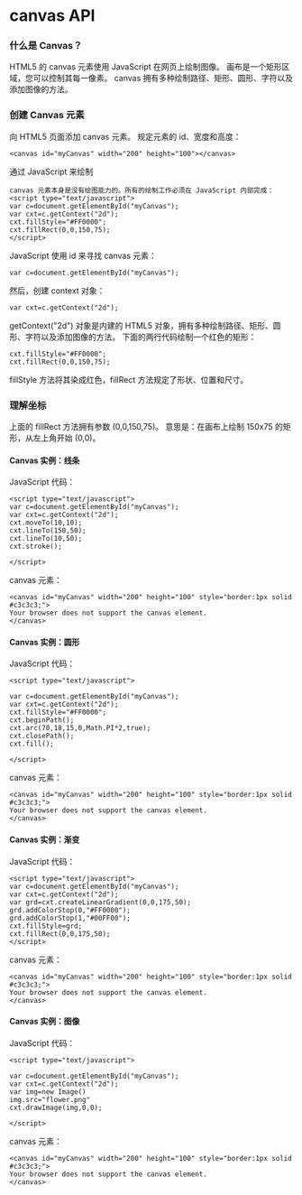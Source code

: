 # canvas API

###  什么是 Canvas？
HTML5 的 canvas 元素使用 JavaScript 在网页上绘制图像。
画布是一个矩形区域，您可以控制其每一像素。
canvas 拥有多种绘制路径、矩形、圆形、字符以及添加图像的方法。

###  创建 Canvas 元素
向 HTML5 页面添加 canvas 元素。
规定元素的 id、宽度和高度：

    <canvas id="myCanvas" width="200" height="100"></canvas>

通过 JavaScript 来绘制

    canvas 元素本身是没有绘图能力的。所有的绘制工作必须在 JavaScript 内部完成：
    <script type="text/javascript">
    var c=document.getElementById("myCanvas");
    var cxt=c.getContext("2d");
    cxt.fillStyle="#FF0000";
    cxt.fillRect(0,0,150,75);
    </script>

JavaScript 使用 id 来寻找 canvas 元素：

    var c=document.getElementById("myCanvas");

然后，创建 context 对象：

    var cxt=c.getContext("2d");

getContext("2d") 对象是内建的 HTML5 对象，拥有多种绘制路径、矩形、圆形、字符以及添加图像的方法。
下面的两行代码绘制一个红色的矩形：

    cxt.fillStyle="#FF0000";
    cxt.fillRect(0,0,150,75);

fillStyle 方法将其染成红色，fillRect 方法规定了形状、位置和尺寸。

###  理解坐标
上面的 fillRect 方法拥有参数 (0,0,150,75)。
意思是：在画布上绘制 150x75 的矩形，从左上角开始 (0,0)。


#### Canvas 实例：线条

JavaScript 代码：

    <script type="text/javascript">
    var c=document.getElementById("myCanvas");
    var cxt=c.getContext("2d");
    cxt.moveTo(10,10);
    cxt.lineTo(150,50);
    cxt.lineTo(10,50);
    cxt.stroke();

    </script>

canvas 元素：

    <canvas id="myCanvas" width="200" height="100" style="border:1px solid #c3c3c3;">
    Your browser does not support the canvas element.
    </canvas>

#### Canvas 实例：圆形

JavaScript 代码：

    <script type="text/javascript">

    var c=document.getElementById("myCanvas");
    var cxt=c.getContext("2d");
    cxt.fillStyle="#FF0000";
    cxt.beginPath();
    cxt.arc(70,18,15,0,Math.PI*2,true);
    cxt.closePath();
    cxt.fill();

    </script>

canvas 元素：

    <canvas id="myCanvas" width="200" height="100" style="border:1px solid #c3c3c3;">
    Your browser does not support the canvas element.
    </canvas>

#### Canvas 实例：渐变

JavaScript 代码：

    <script type="text/javascript">
    var c=document.getElementById("myCanvas");
    var cxt=c.getContext("2d");
    var grd=cxt.createLinearGradient(0,0,175,50);
    grd.addColorStop(0,"#FF0000");
    grd.addColorStop(1,"#00FF00");
    cxt.fillStyle=grd;
    cxt.fillRect(0,0,175,50);
    </script>

canvas 元素：

    <canvas id="myCanvas" width="200" height="100" style="border:1px solid #c3c3c3;">
    Your browser does not support the canvas element.
    </canvas>


#### Canvas 实例：图像
JavaScript 代码：

    <script type="text/javascript">

    var c=document.getElementById("myCanvas");
    var cxt=c.getContext("2d");
    var img=new Image()
    img.src="flower.png"
    cxt.drawImage(img,0,0);

    </script>

canvas 元素：

    <canvas id="myCanvas" width="200" height="100" style="border:1px solid #c3c3c3;">
    Your browser does not support the canvas element.
    </canvas>
